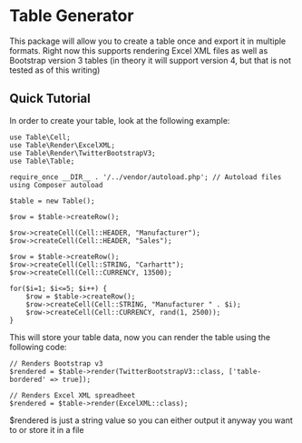 # Table Generator

This package will allow you to create a table once and export it in multiple 
formats. Right now this supports rendering Excel XML files as well as 
Bootstrap version 3 tables (in theory it will support version 4, but that is
not tested as of this writing)

## Quick Tutorial
In order to create your table, look at the following example:

```
use Table\Cell;
use Table\Render\ExcelXML;
use Table\Render\TwitterBootstrapV3;
use Table\Table;

require_once __DIR__ . '/../vendor/autoload.php'; // Autoload files using Composer autoload

$table = new Table();

$row = $table->createRow();

$row->createCell(Cell::HEADER, "Manufacturer");
$row->createCell(Cell::HEADER, "Sales");

$row = $table->createRow();
$row->createCell(Cell::STRING, "Carhartt");
$row->createCell(Cell::CURRENCY, 13500);

for($i=1; $i<=5; $i++) {
    $row = $table->createRow();
    $row->createCell(Cell::STRING, "Manufacturer " . $i);
    $row->createCell(Cell::CURRENCY, rand(1, 2500));
}
```

This will store your table data, now you can render the table using the
following code:

```
// Renders Bootstrap v3
$rendered = $table->render(TwitterBootstrapV3::class, ['table-bordered' => true]);

// Renders Excel XML spreadheet
$rendered = $table->render(ExcelXML::class);
```

$rendered is just a string value so you can either output it anyway you want 
to or store it in a file